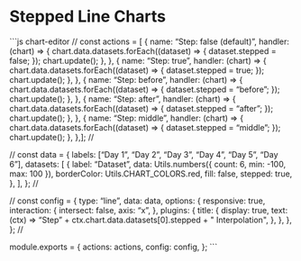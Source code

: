 Stepped Line Charts
===================

\`\`\`js chart-editor // const actions = \[ { name: “Step: false (default)”, handler: (chart) =&gt; { chart.data.datasets.forEach((dataset) =&gt; { dataset.stepped = false; }); chart.update(); }, }, { name: “Step: true”, handler: (chart) =&gt; { chart.data.datasets.forEach((dataset) =&gt; { dataset.stepped = true; }); chart.update(); }, }, { name: “Step: before”, handler: (chart) =&gt; { chart.data.datasets.forEach((dataset) =&gt; { dataset.stepped = “before”; }); chart.update(); }, }, { name: “Step: after”, handler: (chart) =&gt; { chart.data.datasets.forEach((dataset) =&gt; { dataset.stepped = “after”; }); chart.update(); }, }, { name: “Step: middle”, handler: (chart) =&gt; { chart.data.datasets.forEach((dataset) =&gt; { dataset.stepped = “middle”; }); chart.update(); }, },\]; //

// const data = { labels: \[“Day 1”, “Day 2”, “Day 3”, “Day 4”, “Day 5”, “Day 6”\], datasets: \[ { label: “Dataset”, data: Utils.numbers({ count: 6, min: -100, max: 100 }), borderColor: Utils.CHART\_COLORS.red, fill: false, stepped: true, }, \], }; //

// const config = { type: “line”, data: data, options: { responsive: true, interaction: { intersect: false, axis: “x”, }, plugins: { title: { display: true, text: (ctx) =&gt; “Step” + ctx.chart.data.datasets\[0\].stepped + " Interpolation", }, }, }, }; //

module.exports = { actions: actions, config: config, }; \`\`\`
